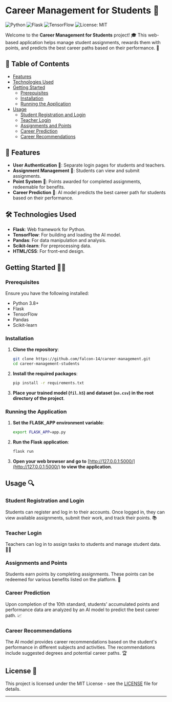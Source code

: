 # Career Management for Students 🌟

![Python](https://img.shields.io/badge/Python-3.8%2B-blue)
![Flask](https://img.shields.io/badge/Flask-2.0.1-green)
![TensorFlow](https://img.shields.io/badge/TensorFlow-2.6.0-orange)
![License: MIT](https://img.shields.io/badge/License-MIT-yellow.svg)

Welcome to the **Career Management for Students** project! 🎓 This web-based application helps manage student assignments, rewards them with points, and predicts the best career paths based on their performance. 🚀

## 📑 Table of Contents

- [Features](#features)
- [Technologies Used](#technologies-used)
- [Getting Started](#getting-started)
  - [Prerequisites](#prerequisites)
  - [Installation](#installation)
  - [Running the Application](#running-the-application)
- [Usage](#usage)
  - [Student Registration and Login](#student-registration-and-login)
  - [Teacher Login](#teacher-login)
  - [Assignments and Points](#assignments-and-points)
  - [Career Prediction](#career-prediction)
  - [Career Recommendations](#career-recommendations)

## 🚀 Features

- **User Authentication** 🔐: Separate login pages for students and teachers.
- **Assignment Management** 📝: Students can view and submit assignments.
- **Point System** 💯: Points awarded for completed assignments, redeemable for benefits.
- **Career Prediction** 🧠: AI model predicts the best career path for students based on their performance.

## 🛠️ Technologies Used

- **Flask**: Web framework for Python.
- **TensorFlow**: For building and loading the AI model.
- **Pandas**: For data manipulation and analysis.
- **Scikit-learn**: For preprocessing data.
- **HTML/CSS**: For front-end design.

## Getting Started 🏃‍♂️

### Prerequisites

Ensure you have the following installed:

- Python 3.8+
- Flask
- TensorFlow
- Pandas
- Scikit-learn

### Installation

1. **Clone the repository**:
    ```sh
    git clone https://github.com/falcon-14/career-management.git
    cd career-management-students
    ```

2. **Install the required packages**:
    ```sh
    pip install -r requirements.txt
    ```

3. **Place your trained model (`fil.h5`) and dataset (`nn.csv`) in the root directory of the project**.

### Running the Application

1. **Set the FLASK_APP environment variable**:
    ```sh
    export FLASK_APP=app.py
    ```

2. **Run the Flask application**:
    ```sh
    flask run
    ```

3. **Open your web browser and go to** [http://127.0.0.1:5000/](http://127.0.0.1:5000/) **to view the application**.

## Usage 🔍

### Student Registration and Login

Students can register and log in to their accounts. Once logged in, they can view available assignments, submit their work, and track their points. 📚

### Teacher Login

Teachers can log in to assign tasks to students and manage student data. 🧑‍🏫

### Assignments and Points

Students earn points by completing assignments. These points can be redeemed for various benefits listed on the platform. 🎁

### Career Prediction

Upon completion of the 10th standard, students' accumulated points and performance data are analyzed by an AI model to predict the best career path. 📈

### Career Recommendations

The AI model provides career recommendations based on the student's performance in different subjects and activities. The recommendations include suggested degrees and potential career paths. 🏆


## License 📝

This project is licensed under the MIT License - see the [LICENSE](LICENSE) file for details.


---


